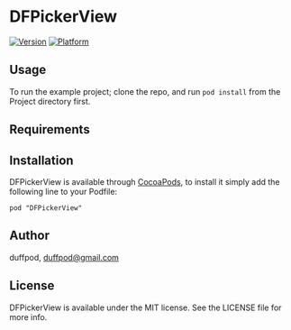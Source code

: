 # DFPickerView

[![Version](http://cocoapod-badges.herokuapp.com/v/DFPickerView/badge.png)](http://cocoadocs.org/docsets/DFPickerView)
[![Platform](http://cocoapod-badges.herokuapp.com/p/DFPickerView/badge.png)](http://cocoadocs.org/docsets/DFPickerView)

## Usage

To run the example project; clone the repo, and run `pod install` from the Project directory first.

## Requirements

## Installation

DFPickerView is available through [CocoaPods](http://cocoapods.org), to install
it simply add the following line to your Podfile:

    pod "DFPickerView"

## Author

duffpod, duffpod@gmail.com

## License

DFPickerView is available under the MIT license. See the LICENSE file for more info.

